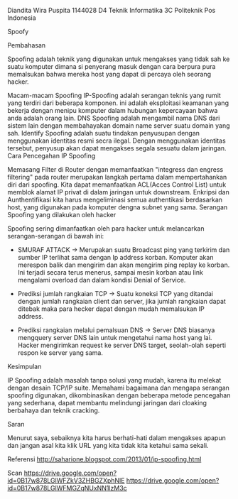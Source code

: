 Diandita Wira Puspita
1144028
D4 Teknik Informatika 3C
Politeknik Pos Indonesia


Spoofy




Pembahasan

Spoofing adalah teknik yang digunakan untuk mengakses yang tidak sah ke suatu komputer dimana si penyerang masuk dengan cara berpura pura memalsukan bahwa mereka host yang dapat di percaya oleh seorang hacker.

Macam-macam Spoofing
IP-Spoofing adalah serangan teknis yang rumit yang terdiri dari beberapa komponen. ini adalah eksploitasi keamanan yang bekerja dengan menipu komputer dalam hubungan kepercayaan bahwa anda adalah orang lain.
DNS Spoofing adalah mengambil nama DNS dari sistem lain dengan membahayakan domain name server suatu domain yang sah.
Identify Spoofing adalah suatu tindakan penyusupan dengan menggunakan identitas resmi secra ilegal. Dengan menggunakan identitas tersebut, penyusup akan dapat  mengakses segala sesuatu dalam jaringan.
Cara Pencegahan IP Spoofing

Memasang Filter di Router dengan memanfaatkan "integress dan engress filtering" pada router merupakan langkah pertama dalam mempertahankan diri dari spoofing. Kita dapat memanfaatkan ACL(Acces Control List) untuk memblok alamat IP privat di dalam jaringan untuk downstream.
Enkripsi dan Aunthentifikasi kita harus mengeliminasi semua authentikasi berdasarkan host, yang digunakan pada komputer dengna subnet yang sama.
Serangan Spoofing yang dilakukan oleh hacker

Spoofing sering dimanfaatkan oleh para hacker untuk melancarkan serangan-serangan di bawah ini:

- SMURAF ATTACK
-> Merupakan suatu Broadcast ping yang terkirim dan sumber IP terlihat sama dengan Ip address korban. Komputer akan merespon balik dan mengirim dan akan mengirim ping replay ke korban. Ini terjadi secara terus menerus, sampai mesin korban atau link mengalami overload dan dalam kondisi Denial of Service.

- Prediksi jumlah rangkaian TCP
-> Suatu koneksi TCP yang ditandai dengan jumlah rangkaian client dan server, jika jumlah rangkaian dapat ditebak maka para hecker dapat dengan mudah memalsukan IP address.

- Prediksi rangkaian melalui pemalsuan DNS
-> Server DNS biasanya mengquery server DNS lain untuk mengetahui nama host yang lai. Hacker mengirimkan request ke server DNS target, seolah-olah seperti respon ke server yang sama.

Kesimpulan

IP Spoofing adalah masalah tanpa solusi yang mudah, karena itu melekat dengan desain TCP/IP suite. Memahami bagaimana dan mengapa serangan spoofing digunakan, dikombinasikan dengan beberapa metode pencegahan yang sederhana, dapat membantu melindungi jaringan dari cloaking berbahaya dan teknik cracking.

Saran

Menurut saya, sebaiknya kita harus berhati-hati dalam mengakses apapun dan jangan asal kita klik URL yang kita tidak kita ketahui sama sekali.

Referensi
http://saharione.blogspot.com/2013/01/ip-spoofing.html 

Scan
https://drive.google.com/open?id=0B17w878LGlWFZkV3ZHBGZXphNlE 
https://drive.google.com/open?id=0B17w878LGlWFMGZqNUxNN1lzM3c 
